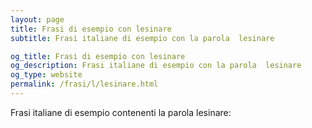 ```yaml
---
layout: page
title: Frasi di esempio con lesinare 
subtitle: Frasi italiane di esempio con la parola  lesinare

og_title: Frasi di esempio con lesinare 
og_description: Frasi italiane di esempio con la parola  lesinare
og_type: website
permalink: /frasi/l/lesinare.html
---
```


Frasi italiane di esempio contenenti la parola lesinare:


